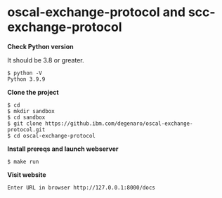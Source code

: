 # oscal-exchange-protocol and scc-exchange-protocol

**Check Python version**

It should be 3.8 or greater.

```
$ python -V
Python 3.9.9
```

**Clone the project**

```
$ cd
$ mkdir sandbox
$ cd sandbox
$ git clone https://github.ibm.com/degenaro/oscal-exchange-protocol.git
$ cd oscal-exchange-protocol
```

**Install prereqs and launch webserver**

```
$ make run
```

**Visit website**

```
Enter URL in browser http://127.0.0.1:8000/docs
```
